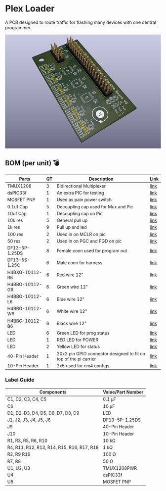 # Plex Loader
A PCB designed to route traffic for flashing many devices with one central programmer.

![alttxt](plex-loader-brd.png)

## BOM (per unit) 💣
| Parts | QT | Description | Link |
|---|---|---|---|
| TMUX1208 | 3 | Bidirectional Multiplexer | [link](https://digikey.com/en/products/detail/texas-instruments/TMUX1208PWR/9746210) |
dsPIC33f | 1 | An extra PIC for testing | [link](https://www.digikey.com/en/products/detail/microchip-technology/DSPIC33FJ128GP204-E-PT/1635665) |
| MOSFET PNP | 1 | Used as pain power switch | [link](https://www.digikey.com/en/products/detail/yageo/RC0603JR-0710KL/726700) |
| 0.1uf Cap | 5 | Decoupling cap used for Mux and Pic | [link](https://www.digikey.com/en/products/detail/murata-electronics/GRM155R71C104KA88J/2610892) |
| 10uf Cap | 1 | Decoupling cap on Pic | [link](https://www.digikey.com/en/products/detail/yageo/CC0603KRX5R6BB106/5195191) |
| 10k res | 5 | General pull up | [link](https://www.digikey.com/en/products/detail/yageo/RC0603JR-0710KL/726700) | 
| 1k res | 9 | Pull up and led | [link](https://www.digikey.com/en/products/detail/yageo/RC0603JR-0710KL/726700) | 
| 100 res | 2 | Used in on MCLR on pic | [link](https://gr.mouser.com/ProductDetail/KOA-Speer/RN73H1JTTD4070F25?qs=sGAEpiMZZMvdGkrng054t2X2hYGb0FuJT9mKKidyE5w%3D) | 
| 50 res | 2 | Used in on PGC and PGD on pic | [link](https://gr.mouser.com/ProductDetail/KOA-Speer/RN73H1JTTD4070F25?qs=sGAEpiMZZMvdGkrng054t2X2hYGb0FuJT9mKKidyE5w%3D) |
| DF13-5P-1.25DS | 8 | Female conn used for program out | [link](https://www.digikey.com/en/products/detail/hirose-electric-co-ltd/DF13-5P-1-25DS-25/15997289) |
| DF13-5S-1.25C | 6 | Male conn for harness | [link](https://www.digikey.com/en/products/detail/hirose-electric-co-ltd/DF13-5S-1-25C/241752) | 
| H4BXG-10112-R6 | 6 | Red wire 12"| [link](https://www.digikey.com/en/products/detail/hirose-electric-co-ltd/H4BXG-10112-R6/426070) |
| H4BBG-10112-G6 | 6 | Green wire 12" | [link](https://www.digikey.com/en/products/detail/hirose-electric-co-ltd/H4BBG-10112-G6/425566) |
| H4BBG-10112-L6 | 6 | Blue wire 12" | [link](https://www.digikey.com/en/products/detail/hirose-electric-co-ltd/H4BBG-10112-L6/425574) |
| H4BBG-10112-W6 | 6 | White wire 12"| [link](https://www.digikey.com/en/products/detail/hirose-electric-co-ltd/H4BBG-10112-W6/425614) |
| H4BBG-10112-B6 | 6 | Black wire 12"| [link](https://www.digikey.com/en/products/detail/hirose-electric-co-ltd/H4BBG-10112-B6/425558) | 
| LED | 6 | Green LED for prog status | [link](https://www.digikey.com/en/products/detail/ams-osram-usa-inc/LG-R971-KN-1-0-20-R18/1227925) |
| LED | 1 | RED LED for POWER | [link](https://www.digikey.com/en/products/detail/w%C3%BCrth-elektronik/150080AS75000/11479384) | 
| LED | 2 | Yellow LED for status | [link](https://www.digikey.com/en/products/detail/w%C3%BCrth-elektronik/150080YS75000/4489927) | 
| 40-Pin Header | 1 | 20x2 pin GPIO connector designed to fit on top of the pi carrier | [link](https://www.amazon.com/2-54mm-Pitch-Female-Double-Header/dp/B083RYV9J1/ref=sr_1_5?crid=23T94ULNM1VGI&dib=eyJ2IjoiMSJ9.IZekvpBp0XXaz2v75rS4v5AAaBUo75aGOuvNzmgG0wnsSkzaQmTVWPlxJ6VvfE0f56EzXmtxPTVq_Bp05KU1vZw4qibp6W7BiLWmouShe2begYuwmQ36428Fkl8EqqnX4ZzDv6lCg2FDvj7mJGDzhcS9a4t1R-dsujDnuwS_XeSOxbsKj_jdD2DRuF0Do_GieX-ZABRTo5XiOjrZYZSxqJuPLxnLQbdPUKYzYtLkY-A.2vNHihG3SQbyL_2sp_jhnvoGpGV7xwEzqs0ZmllS3qk&dib_tag=se&keywords=2.54mm+header+long+lead+female&qid=1737236504&sprefix=2.54mm+header+long+lead+female%2Caps%2C128&sr=8-5) |
| 10-Pin Header| 1 | 2x5 used for cm4 configs | [link](https://www.amazon.com/ZYAMY-2-54mm-Straight-Stackable-Connector/dp/B0778M5P1W/ref=sr_1_3?crid=23T94ULNM1VGI&dib=eyJ2IjoiMSJ9.IZekvpBp0XXaz2v75rS4v5AAaBUo75aGOuvNzmgG0wnsSkzaQmTVWPlxJ6VvfE0f56EzXmtxPTVq_Bp05KU1vZw4qibp6W7BiLWmouShe2begYuwmQ36428Fkl8EqqnX4ZzDv6lCg2FDvj7mJGDzhcS9a4t1R-dsujDnuwS_XeSOxbsKj_jdD2DRuF0Do_GieX-ZABRTo5XiOjrZYZSxqJuPLxnLQbdPUKYzYtLkY-A.2vNHihG3SQbyL_2sp_jhnvoGpGV7xwEzqs0ZmllS3qk&dib_tag=se&keywords=2.54mm+header+long+lead+female&qid=1737236504&sprefix=2.54mm+header+long+lead+female%2Caps%2C128&sr=8-3) |

### Label Guide

| Components                     | Value/Part Number           |
|--------------------------------|-----------------------------|
| C1, C2, C3, C4, C5             | 0.1 µF                     |
| C6                             | 10 µF                      |
| D1, D2, D3, D4, D5, D6, D7, D8, D9 | LED                        |
| J1, J2, J3, J4, J5, J6         | DF13-5P-1.25DS             |
| J9                             | 40-Pin Header |
| J10                            | 10-Pin Header        |
| R1, R3, R5, R6, R10            | 10 kΩ                      |
| R4, R11, R12, R13, R14, R15, R16, R17, R18 | 1 kΩ                |
| R2, R9 R19                        | 100 Ω                      |
| R7, R8                     | 50 Ω                       |
| U1, U2, U3                     | TMUX1208PWR                |
| U4                             | dsPIC33f          |
| U5                             | MOSFET PNP            |

